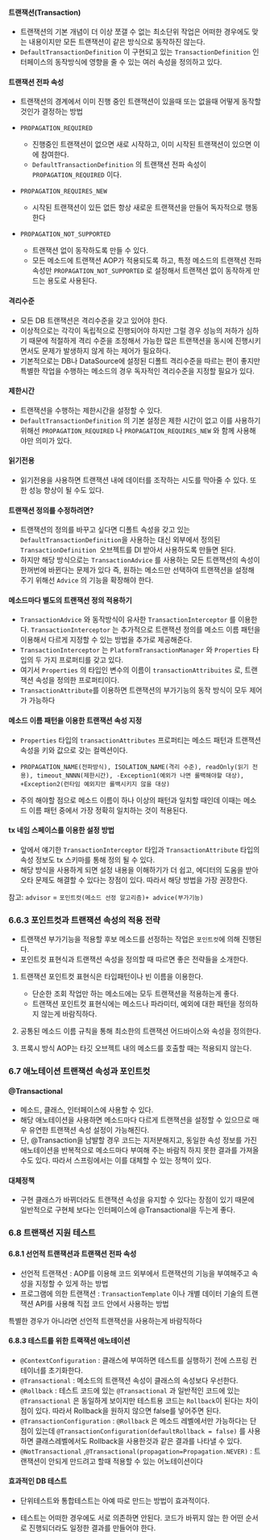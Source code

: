 #### 트랜잭션(Transaction)

* 트랜잭션의 기본 개념이 더 이상 쪼갤 수 없는 최소단위 작업은 어떠한 경우에도 맞는 내용이지만 모든 트랜잭션이 같은 방식으로 동작하진 않는다.
* `DefaultTransactionDefinition` 이 구현되고 있는 `TransactionDefinition` 인터페이스의 동작방식에 영향을 줄 수 있는 여러 속성을 정의하고 있다.



#### 트랜잭션 전파 속성

* 트랜잭션의 경계에서 이미 진행 중인 트랜잭션이 있을때 또는 없을때 어떻게 동작할 것인가 결정하는 방법

* `PROPAGATION_REQUIRED`
  * 진행중인 트랜잭션이 없으면 새로 시작하고, 이미 시작된 트랜잭션이 있으면 이에 참여한다.
  * `DefaultTransactionDefinition` 의 트랜잭션 전파 속성이 `PROPAGATION_REQUIRED` 이다.
* `PROPAGATION_REQUIRES_NEW`
  * 시작된 트랜잭션이 있든 없든 항상 새로운 트랜잭션을 만들어 독자적으로 행동한다
* `PROPAGATION_NOT_SUPPORTED`
  * 트랜잭션 없이 동작하도록 만들 수 있다. 
  * 모든 메소드에 트랜잭션 AOP가 적용되도록 하고, 특정 메소드의 트랜잭션 전파 속성만 `PROPAGATION_NOT_SUPPORTED` 로 설정해서 트랜잭션 없이 동작하게 만드는 용도로 사용된다.



#### 격리수준

* 모든 DB 트랜잭션은 격리수준을 갖고 있어야 한다. 
* 이상적으로는 각각이 독립적으로 진행되어야 하지만 그럴 경우 성능의 저하가 심하기 때문에 적절하게 격리 수준을 조정해서 가능한 많은 트랜잭션을 동시에 진행시키면서도 문제가 발생하지 않게 하는 제어가 필요하다.
* 기본적으로는 DB나 DataSource에 설정된 디폴트 격리수준을 따르는 편이 좋지만 특별한 작업을 수행하는 메소드의 경우 독자적인 격리수준을 지정할 필요가 있다.



#### 제한시간

* 트랜잭션을 수행하는 제한시간을 설정할 수 있다.
* `DefaultTransactionDefinition` 의 기본 설정은 제한 시간이 없고 이를 사용하기 위해선 `PROPAGATION_REQUIRED` 나 `PROPAGATION_REQUIRES_NEW` 와 함께 사용해야만 의미가 있다.



#### 읽기전용

* 읽기전용을 사용하면 트랜잭션 내에 데이터를 조작하는 시도를 막아줄 수 있다. 또한 성능 향상이 될 수도 있다.



#### 트랜잭션 정의를 수정하려면?

* 트랜잭션의 정의를 바꾸고 싶다면 디폴트 속성을 갖고 있는 `DefaultTransactionDefinition`을 사용하는 대신 외부에서 정의된 `TransactionDefinition `오브젝트를 DI 받아서 사용하도록 만들면 된다.
* 하지만 해당 방식으로는 `TransactionAdvice` 를 사용하는 모든 트랜잭션의 속성이 한꺼번에 바뀐다는 문제가 있다 즉, 원하는 메소드만 선택하여 트랜잭션을 설정해 주기 위해선 `Advice` 의 기능을 확장해야 한다.



#### 메소드마다 별도의 트랜잭션 정의 적용하기

* `TransactionAdvice` 와  동작방식이 유사한 `TransactionInterceptor` 를 이용한다. `TransactionInterceptor` 는 추가적으로 트랜잭션 정의를 메소드 이름 패턴을 이용해서 다르게 지정할 수 있는 방법을 추가로 제공해준다.
*  `TransactionInterceptor` 는  `PlatformTransactionManager` 와  `Properties` 타입의 두 가지 프로퍼티를 갖고 있다.
* 여기서  `Properties` 의 타입인 변수의 이름이  `transactionAttribuites` 로, 트랜잭션 속성을 정의한 프로퍼티이다.
*  `TransactionAttribute`를 이용하면 트랜잭션의 부가기능의 동작 방식이 모두 제어가 가능하다   



#### 메소드 이름 패턴을 이용한 트랜잭션 속성 지정

*  `Properties`  타입의  `transactionAttributes` 프로퍼티는 메소드 패턴과 트랜잭션 속성을 키와 값으로 갖는 컬렉션이다.

* ```
  PROPAGATION_NAME(전파방식), ISOLATION_NAME(격리 수준), readOnly(읽기 전용), timeout_NNNN(제한시간), -Exception1(예외가 나면 롤백해야할 대상), +Exception2(런타임 예외지만 롤백시키지 않을 대상)
  ```

* 주의 해야할 점으로 메소드 이름이 하나 이상의 패턴과 일치할 때인데 이때는 메소드 이름 패턴 중에서 가장 정확히 일치하는 것이 적용된다. 

#### tx 네임 스페이스를 이용한 설정 방법

* 앞에서 얘기한  `TransactionInterceptor`  타입과  `TransactionAttribute` 타입의 속성 정보도 tx 스키마를 통해 정의 될 수 있다. 
* 해당 방식을 사용하게 되면 설정 내용을 이해하기가 더 쉽고, 에디터의 도움을 받아 오타 문제도 해결할 수 있다는 장점이 있다. 따라서 해당 방법을 가장 권장한다.

참고:  `advisor` =   `포인트컷(메소드 선정 알고리즘)+ advice(부가기능)`    

### 6.6.3 포인트컷과 트랜잭션 속성의 적용 전략

*  트랜잭션 부가기능을 적용할 후보 메소드를 선정하는 작업은  `포인트컷`에 의해 진행된다.
* 포인트컷 표현식과 트랜잭션 속성을 정의할 때 따르면 좋은 전략들을 소개한다.

1. 트랜잭션 포인트컷 표현식은 타입패턴이나 빈 이름을 이용한다.
   	* 단순한 조회 작업만 하는 메소드에는 모두 트랜잭션을 적용하는게 좋다.
   	* 트랜잭션 포인트컷 표현식에는 메소드나 파라미터, 예외에 대한 패턴을 정의하지 않는게 바람직하다.

2. 공통된 메소드 이름 규칙을 통해 최소한의 트랜잭션 어드바이스와 속성을 정의한다.

3. 프록시 방식 AOP는 타깃 오브젝트 내의 메소드를 호출할 때는 적용되지 않는다.



### 6.7 애노테이션 트랜잭션 속성과 포인트컷

#### @Transactional

* 메소드, 클래스, 인터페이스에 사용할 수 있다.
* 해당 애노테이션을 사용하면 메소드마다 다르게 트랜잭션을 설정할 수 있으므로 매우 유연한 트랜잭션 속성 설정이 가능해진다.
* 단, @Transaction을 남발할 경우 코드는 지저분해지고, 동일한 속성 정보를 가진 애노테이션을 반복적으로 메소드마다 부여해 주는 바람직 하지 못한 결과를 가져올 수도 있다. 따라서 스프링에서는 이를 대체할 수 있는 정책이 있다.



#### 대체정책

* 구현 클래스가 바뀌더라도 트랜잭션 속성을 유지할 수  있다는 장점이 있기 때문에 일반적으로 구현체 보다는 인터페이스에 @Transactional을 두는게 좋다. 



### 6.8 트랜잭션 지원 테스트

#### 6.8.1 선언적 트랜잭션과 트랜잭션 전파 속성

* 선언적 트랜잭션 : AOP를 이용해 코드 외부에서 트랜잭션의 기능을 부여해주고 속성을 지정할 수 있게 하는 방법
* 프로그램에 의한 트랜잭션 : `TransactionTemplate` 이나 개별 데이터 기술의 트랜잭션 API를 사용해 직접 코드 안에서 사용하는 방법

특별한 경우가 아니라면 선언적 트랜잭션을 사용하는게 바람직하다



#### 6.8.3 테스트를 위한 트랙잭션 애노테이션

* `@ContextConfiguration` : 클래스에 부여하면 테스트를 실행하기 전에 스프링 컨테이너를 초기화한다.
* `@Transactional` : 메소드의 트랜잭션 속성이 클래스의 속성보다 우선한다.
* `@Rollback` : 테스트 코드에 있는 `@Transactional` 과 일반적인 코드에 있는 `@Transactional` 은 동일하게 보이지만 테스트용 코드는 `Rollback`이 된다는 차이점이 있다. 따라서 Rollback을 원하지 않으면 false를 넣어주면 된다.
* `@TransactionConfiguration` : `@Rollback` 은 메소드 레벨에서만 가능하다는 단점이 있는데 `@TransactionConfiguration(defaultRollback = false)` 를 사용하면 클래스레벨에서도 Rollback을 사용한것과 같은 결과를 나타낼 수 있다.
* `@NotTransactional` ,`@Transactional(propagation=Propagation.NEVER)` : 트랜잭션이 안되게 만드려고 할때 적용할 수 있는 어노테이션이다



#### 효과적인 DB 테스트 

* 단위테스트와 통합테스트는 아예 따로 만드는 방법이 효과적이다. 

* 테스트는 어떠한 경우에도 서로 의존하면 안된다. 코드가 바뀌지 않는 한 어떤 순서로 진행되더라도 일정한 결과를 만들어야 한다.

